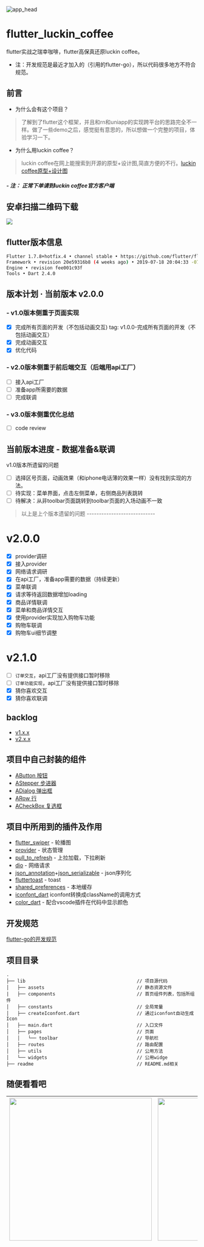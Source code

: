 <!--
 * @Author: meetqy
 * @since: 2019-08-10 16:41:08
 * @lastTime: 2019-11-04 11:26:26
 * @LastEditors: meetqy
 -->
 ![app_head](./readme/images/githead1.png)
 
# flutter_luckin_coffee

flutter实战之瑞幸咖啡，flutter高保真还原luckin coffee。

- 注：开发规范是最近才加入的（引用的flutter-go），所以代码很多地方不符合规范。

## 前言

- 为什么会有这个项目？

> 了解到了flutter这个框架，并且和rn和uniapp的实现跨平台的思路完全不一样。做了一些demo之后，感觉挺有意思的，所以想做一个完整的项目，体验学习一下。

- 为什么用luckin coffee？

> luckin coffee在网上能搜索到开源的原型+设计图,简直方便的不行。[luckin coffee原型+设计图](https://www.xiaopiu.com/square?libPop=project&libId=5c306b252d5cd56e70a1e640)

##### - 注： 正常下单请到luckin coffee官方客户端

## 安卓扫描二维码下载

![](./Android.png)

## flutter版本信息

``` bash
Flutter 1.7.8+hotfix.4 • channel stable • https://github.com/flutter/flutter.git
Framework • revision 20e59316b8 (4 weeks ago) • 2019-07-18 20:04:33 -0700
Engine • revision fee001c93f
Tools • Dart 2.4.0
```

## 版本计划 · 当前版本 v2.0.0

### - v1.0版本侧重于页面实现

- [x] 完成所有页面的开发（不包括动画交互) tag: v1.0.0-完成所有页面的开发（不包括动画交互）
- [x] 完成动画交互
- [x] 优化代码

### - v2.0版本侧重于前后端交互（后端用api工厂）

- [ ] 接入api工厂
- [ ] 准备app所需要的数据
- [ ] 完成联调

### - v3.0版本侧重优化总结

- [ ] code review

## 当前版本进度 - 数据准备&联调

v1.0版本所遗留的问题

- [ ] 选择区号页面，动画效果（和iphone电话薄的效果一样）没有找到实现的方法。
- [ ] 待实现：菜单界面，点击左侧菜单，右侧商品列表跳转
- [ ] 待解决：从非toolbar页面跳转到toolbar页面的入场动画不一致

> 以上是上个版本遗留的问题 ----------------------------

# v2.0.0

- [x] provider调研
- [x] 接入provider
- [x] 网络请求调研
- [x] 在api工厂，准备app需要的数据（持续更新）
- [x] 菜单联调
- [x] 请求等待返回数据增加loading
- [x] 商品详情联调
- [x] 菜单和商品详情交互
- [x] 使用provider实现加入购物车功能
- [x] 购物车联调
- [x] 购物车ui细节调整

# v2.1.0

- [ ] ``订单交互``，api工厂没有提供接口暂时移除
- [ ] ``订单功能实现``，api工厂没有提供接口暂时移除
- [x] 猜你喜欢交互
- [x] 猜你喜欢联调

## backlog

- [v1.x.x](./readme/backlog/v1.x.x.md)
- [v2.x.x](./readme/backlog/v2.x.x.md)

## 项目中自己封装的组件

- [AButton 按钮](./lib/components/abutton)
- [AStepper 步进器](./lib/components/astepper)
- [ADialog 弹出框](./lib/components/adialog)
- [ARow 行](./lib/components/arow)
- [ACheckBox 复选框](./lib/components/acheckbox)

## 项目中所用到的插件及作用

- [flutter_swiper](https://github.com/best-flutter/flutter_swiper) - 轮播图
- [provider](https://github.com/rrousselGit/provider) - 状态管理
- [pull_to_refresh](https://github.com/bytedance/pull_to_refresh) - 上拉加载，下拉刷新
- [dio](https://github.com/flutterchina/dio) - 网络请求
- [json_annotation](https://github.com/dart-lang/json_serializable/tree/master/json_annotation)+[json_serializable](https://github.com/dart-lang/json_serializable) - json序列化
- [fluttertoast](https://github.com/PonnamKarthik/FlutterToast) - toast
- [shared_preferences](https://github.com/flutter/plugins/tree/master/packages/shared_preferences) - 本地缓存
- [iconfont_dart](https://github.com/meetqy/iconfont_dart) iconfont转换成className的调用方式
- [color_dart](https://github.com/meetqy/color_dart) - 配合vscode插件在代码中显示颜色


## 开发规范

[flutter-go的开发规范](https://github.com/alibaba/flutter-go/blob/master/Flutter_Go%20%E4%BB%A3%E7%A0%81%E5%BC%80%E5%8F%91%E8%A7%84%E8%8C%83.md)

## 项目目录

``` tree
.
├── lib                                         // 项目源代码
│   ├── assets                                  // 静态资源文件
|   ├── components                              // 首页组件列表，包括所组件
│   ├── constants                               // 全局常量
│   ├── createIconfont.dart                     // 通过iconfont自动生成Icon
│   ├── main.dart                               // 入口文件
│   ├── pages                                   // 页面
│   │   └── toolbar                             // 导航栏
│   ├── routes                                  // 路由配置
│   ├── utils                                   // 公用方法
│   └── widgets                                 // 公用widge
├── readme                                      // README.md相关
```
## 随便看看吧

<img src="./readme/images/1.gif" width="375"/> | <img src="./readme/images/2.gif" width="375"/>
---- | ---
